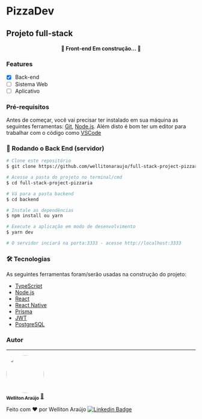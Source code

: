 # PizzaDev
## Projeto full-stack
<h4 align="center"> 
	🚧  Front-end Em construção...  🚧
</h4>

### Features
- [x] Back-end
- [ ] Sistema Web
- [ ] Aplicativo

### Pré-requisitos

Antes de começar, você vai precisar ter instalado em sua máquina as seguintes ferramentas:
[Git](https://git-scm.com), [Node.js](https://nodejs.org/en/). 
Além disto é bom ter um editor para trabalhar com o código como [VSCode](https://code.visualstudio.com/)

### 🎲 Rodando o Back End (servidor)

```bash
# Clone este repositório
$ git clone https://github.com/wellitonaraujo/full-stack-project-pizzaria

# Acesse a pasta do projeto no terminal/cmd
$ cd full-stack-project-pizzaria

# Vá para a pasta backend
$ cd backend

# Instale as dependências
$ npm install ou yarn

# Execute a aplicação em modo de desenvolvimento
$ yarn dev

# O servidor inciará na porta:3333 - acesse http://localhost:3333
```
### 🛠 Tecnologias

As seguintes ferramentas foram/serão usadas na construção do projeto:

- [TypeScript](https://www.typescriptlang.org/) 
- [Node.js](https://nodejs.org/en/)
- [React](https://pt-br.reactjs.org/)
- [React Native](https://reactnative.dev/) 
- [Prisma](https://www.prisma.io/docs/)
- [JWT](https://jwt.io/)
- [PostgreSQL](https://www.postgresql.org/)

### Autor
---

<a href="https://www.linkedin.com/in/wellitonaraujo/">
 <img style="border-radius: 50%;" src="https://avatars.githubusercontent.com/u/42000136?v=4" width="100px;" alt=""/>
 <br />
 <sub><b>Welliton Araújo</b></sub></a> <a href="https://www.linkedin.com/in/wellitonaraujo//" title="LinkdIn">🚀</a>


Feito com ❤️ por Welliton Araújo
[![Linkedin Badge](https://img.shields.io/badge/-Welliton-blue?style=flat-square&logo=Linkedin&logoColor=white&link=https://www.linkedin.com/in/wellitonaraujo/)](https://www.linkedin.com/in/wellitonaraujo/) 
